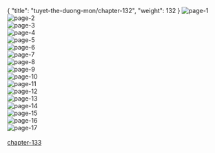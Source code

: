 { "title": "tuyet-the-duong-mon/chapter-132", "weight": 132 }
<img src="tuyet-the-duong-mon_0132_01-ba0a5a1a6025b960d4f383a4a2825e98.webp" alt="page-1" origin="http://1.bp.blogspot.com/-BYGxi6h3Lvo/WlX0Jv-dxPI/AAAAAAAAqF8/Y8UIZCwPeaYx8013PN8w48kBoGgPS5bZQCLcBGAs/s320/0001.jpg?imgmax=0"><br/>
<img src="tuyet-the-duong-mon_0132_02-293a404af3179253fb300ba1f18538bb.webp" alt="page-2" origin="http://1.bp.blogspot.com/-Yi-k6gvn7Is/WlX0JuWdnrI/AAAAAAAAqGA/HlRPS0tTLzsKNfQnGucp-Eco4Zb_7rQogCLcBGAs/s320/0002.jpg?imgmax=0"><br/>
<img src="tuyet-the-duong-mon_0132_03-963821fe932d7197aa449ac447fc5c1f.webp" alt="page-3" origin="http://1.bp.blogspot.com/-W_sgzVMqCu4/WlX0K59xBbI/AAAAAAAAqGE/fwBds5jvENAYpKlHo710ppszHzxWjkyKgCLcBGAs/s320/0003.jpg?imgmax=0"><br/>
<img src="tuyet-the-duong-mon_0132_04-ec0517b6b80372b18b0a460eea7dab74.webp" alt="page-4" origin="http://1.bp.blogspot.com/-DxcH7UEuQRA/WlX0LbFCDJI/AAAAAAAAqGI/FQXjW2WO2RYOFxsInz_u3l0rWzItt0dMwCLcBGAs/s320/0004.jpg?imgmax=0"><br/>
<img src="tuyet-the-duong-mon_0132_05-e92807e5715d347246c2d00404e11ea9.webp" alt="page-5" origin="http://1.bp.blogspot.com/-sO5USmkA7iA/WlX0LqOLoDI/AAAAAAAAqGM/0YKdSyBqCXAfYdpd61EJL1LyPKjnenZMwCLcBGAs/s320/0005.jpg?imgmax=0"><br/>
<img src="tuyet-the-duong-mon_0132_06-447b270ddbf7cc34fda1f6fde63d4dfb.webp" alt="page-6" origin="http://1.bp.blogspot.com/-CyDzJ8mxyrU/WlX0LswoHNI/AAAAAAAAqGQ/wtMzFiNVM74gWRWROUWGOA8-j-2g8H2PACLcBGAs/s320/0006.jpg?imgmax=0"><br/>
<img src="tuyet-the-duong-mon_0132_07-48e5329e7d61ac7d88f0c48012fc6c93.webp" alt="page-7" origin="http://1.bp.blogspot.com/-Pig3sJk6N_o/WlX0MGCcSyI/AAAAAAAAqGU/6UeEbI4alDwNve_g4F2a2iTViDxrOx-hQCLcBGAs/s320/0007.jpg?imgmax=0"><br/>
<img src="tuyet-the-duong-mon_0132_08-be4481015d7506639898b44c5754a8fc.webp" alt="page-8" origin="http://1.bp.blogspot.com/-k4j5LV1I2S0/WlX0MSFFfyI/AAAAAAAAqGY/E7HAq8sMpaA2G9YFUXX_UNplkxODUGxeQCLcBGAs/s320/0008.jpg?imgmax=0"><br/>
<img src="tuyet-the-duong-mon_0132_09-64d731fd4c2c369092e09116632e7990.webp" alt="page-9" origin="http://1.bp.blogspot.com/-fmP9_GibP4c/WlX0MSIWuCI/AAAAAAAAqGc/t90nJ5LbXYoqzAGaVLHWmzu-fBPu2cn7ACLcBGAs/s320/0009.jpg?imgmax=0"><br/>
<img src="tuyet-the-duong-mon_0132_10-1863ba25dcbd50c619e22a42447c4007.webp" alt="page-10" origin="http://1.bp.blogspot.com/-ZqWA6PGxoWs/WlX0MvrP4kI/AAAAAAAAqGg/Wu5tmpwsu2M49jUhT9mbBDpFZWFnUCxhgCLcBGAs/s320/0010.jpg?imgmax=0"><br/>
<img src="tuyet-the-duong-mon_0132_11-43662ab52fd532ff3ce6623b9ed47474.webp" alt="page-11" origin="http://1.bp.blogspot.com/-0DMC3I4oP7M/WlX0NPrqXQI/AAAAAAAAqGk/BPZ_1wf5s0odBsEEXOpXBgykmEva6r5EgCLcBGAs/s320/0011.jpg?imgmax=0"><br/>
<img src="tuyet-the-duong-mon_0132_12-a975e360f5aa24aacd48679e1dddbd4c.webp" alt="page-12" origin="http://1.bp.blogspot.com/-yfDg0WXvaJc/WlX0NevX_kI/AAAAAAAAqGs/Vd5DrzNhxBguxmD22pmM5VATol5P1LyvACLcBGAs/s320/0012.jpg?imgmax=0"><br/>
<img src="tuyet-the-duong-mon_0132_13-aef561f167d29c945c0b5dc0f74756bf.webp" alt="page-13" origin="http://1.bp.blogspot.com/-1wJbyWgL7e0/WlX0NewQMKI/AAAAAAAAqGo/WTB25LwQiRESp-kwCQIlvwKF3WO-MUj-ACLcBGAs/s320/0013.jpg?imgmax=0"><br/>
<img src="tuyet-the-duong-mon_0132_14-d59c8738dfc64a8743ea2529a9596ecf.webp" alt="page-14" origin="http://1.bp.blogspot.com/-Wu2ilbeuGWU/WlX0Nwj7vZI/AAAAAAAAqGw/utfmJ_KLp2QCtXLoQEdQ4tWDC7EAPxBVQCLcBGAs/s320/0014.jpg?imgmax=0"><br/>
<img src="tuyet-the-duong-mon_0132_15-c0e44ca60ee977881a12d6d1c2951b28.webp" alt="page-15" origin="http://1.bp.blogspot.com/-eDuygAbuACg/WlX0OZz0YnI/AAAAAAAAqG0/5XcS2T48ICYpt3ejw0_8LPuMApU2fawfQCLcBGAs/s320/0015.jpg?imgmax=0"><br/>
<img src="tuyet-the-duong-mon_0132_16-b2fc51792a8dfacdfdc93bc63c6179ca.webp" alt="page-16" origin="http://1.bp.blogspot.com/-RhXTxKW6GaY/WlX0OmgpJpI/AAAAAAAAqG4/7PpF3CJpxXAFeupf-yJIW-7TKDOJCeUagCLcBGAs/s320/0016.jpg?imgmax=0"><br/>
<img src="tuyet-the-duong-mon_0132_17-fb6b1d99b402d9674876487c45ebedc2.webp" alt="page-17" origin="http://1.bp.blogspot.com/-725WTX6X-kY/WlX0O5Y3WvI/AAAAAAAAqG8/HNQPVPnSMqotZ_Iqoc04mjq9DTVc9AyGwCLcBGAs/s320/0017.jpg?imgmax=0"><br/>
<br/><a class="nextchap" href="/tuyet-the-duong-mon/chapter-133">chapter-133</a>
